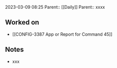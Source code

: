 2023-03-09 08:25
Parent:: [[Daily]] 
Parent:: xxxx





## Worked on

- [[CONFIG-3387 App or Report for Command 45]]

## Notes

- xxx





